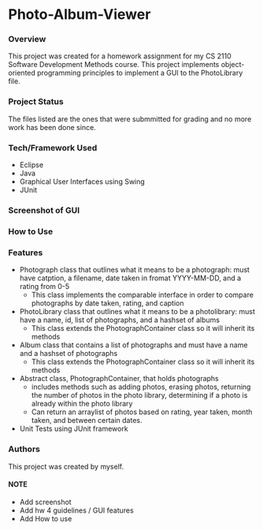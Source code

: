 # Photo-Album-Viewer

### Overview 
This project was created for a homework assignment for my CS 2110 Software Development Methods course. This project implements object-oriented programming principles to implement a GUI 
to the PhotoLibrary file.

### Project Status 
The files listed are the ones that were submmitted for grading and no more work has been done since.    

### Tech/Framework Used 
* Eclipse 
* Java
* Graphical User Interfaces using Swing 
* JUnit 

### Screenshot of GUI 


### How to Use

### Features
* Photograph class that outlines what it means to be a photograph: must have catption, a filename, date taken in fromat YYYY-MM-DD, and a rating from 0-5  
  * This class implements the comparable interface in order to compare photographs by date taken, rating, and caption
* PhotoLibrary class that outlines what it means to be a photolibrary: must have a name, id, list of photographs, and a hashset of albums 
  * This class extends the PhotographContainer class so it will inherit its methods 
* Album class that contains a list of photographs and must have a name and a hashset of photographs 
  * This class extends the PhotographContainer class so it will inherit its methods
* Abstract class, PhotographContainer, that holds photographs
  * includes methods such as adding photos, erasing photos, returning the number of photos in the photo library, determining if a photo is already within the photo library
  * Can return an arraylist of photos based on rating, year taken, month taken, and between certain dates.
* Unit Tests using JUnit framework 

### Authors 
This project was created by myself.

#### NOTE
* Add screenshot 
* Add hw 4 guidelines / GUI features
* Add How to use 
